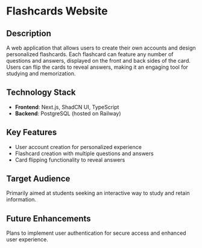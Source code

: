 # Flashcards Website

## Description
A web application that allows users to create their own accounts and design personalized flashcards. Each flashcard can feature any number of questions and answers, displayed on the front and back sides of the card. Users can flip the cards to reveal answers, making it an engaging tool for studying and memorization.

## Technology Stack
- **Frontend**: Next.js, ShadCN UI, TypeScript
- **Backend**: PostgreSQL (hosted on Railway)

## Key Features
- User account creation for personalized experience
- Flashcard creation with multiple questions and answers
- Card flipping functionality to reveal answers

## Target Audience
Primarily aimed at students seeking an interactive way to study and retain information.

## Future Enhancements
Plans to implement user authentication for secure access and enhanced user experience.
